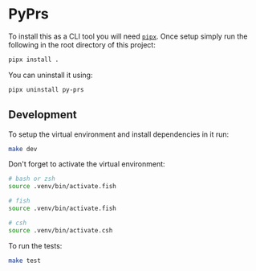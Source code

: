 # PyPrs

To install this as a CLI tool you will need [`pipx`](https://github.com/pypa/pipx). Once setup simply run the following in the root directory of this project:

```sh
pipx install .
```

You can uninstall it using:

```sh
pipx uninstall py-prs
```

## Development

To setup the virtual environment and install dependencies in it run:

```sh
make dev
```

Don't forget to activate the virtual environment:

```sh
# bash or zsh
source .venv/bin/activate.fish

# fish
source .venv/bin/activate.fish

# csh
source .venv/bin/activate.csh
```

To run the tests:

```sh
make test
```
